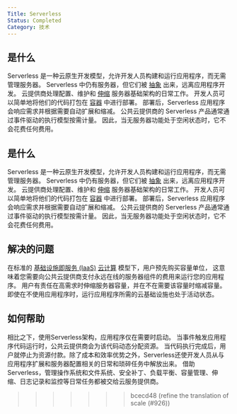 ```yaml
---
Title: Serverless
Status: Completed
Category: 技术
---
```


## 是什么

Serverless 是一种云原生开发模型，允许开发人员构建和运行应用程序，而无需管理服务器。
Serverless 中仍有服务器，但它们被 [抽象](/zh-cn/abstraction/) 出来，远离应用程序开发。
云提供商处理配置、维护和 [伸缩](/zh-cn/scalability/) 服务器基础架构的日常工作。
开发人员可以简单地将他们的代码打包在 [容器](/zh-cn/container/) 中进行部署。
部署后，Serverless 应用程序会响应需求并根据需要自动扩展和缩减。
公共云提供商的 Serverless 产品通常通过事件驱动的执行模型按需计量。
因此，当无服务器功能处于空闲状态时，它不会花费任何费用。

## 是什么

Serverless 是一种云原生开发模型，允许开发人员构建和运行应用程序，而无需管理服务器。
Serverless 中仍有服务器，但它们被 [抽象](/zh-cn/abstraction/) 出来，远离应用程序开发。
云提供商处理配置、维护和 [伸缩](/zh-cn/scalability/) 服务器基础架构的日常工作。
开发人员可以简单地将他们的代码打包在 [容器](/zh-cn/container/) 中进行部署。
部署后，Serverless 应用程序会响应需求并根据需要自动扩展和缩减。
公共云提供商的 Serverless 产品通常通过事件驱动的执行模型按需计量。
因此，当无服务器功能处于空闲状态时，它不会花费任何费用。

## 解决的问题

在标准的 [基础设施即服务 (IaaS)](/zh-cn/infrastructure-as-a-service/) [云计算](/zh-cn/cloud-computing/) 模型下，用户预先购买容量单位，
这意味着您需要向公共云提供商支付永远在线的服务器组件的费用来运行您的应用程序。
用户有责任在高需求时伸缩服务器容量，并在不在需要该容量时缩减容量。
即使在不使用应用程序时，运行应用程序所需的云基础设施也处于活动状态。

## 如何帮助
相比之下，使用Serverless架构，应用程序仅在需要时启动。 当事件触发应用程序代码运行时，公共云提供商会为该代码动态分配资源。 当代码执行完成后，用户就停止为资源付款。除了成本和效率优势之外，Serverless还使开发人员从与应用程序扩展和服务器配置相关的日常和琐碎任务中解放出来。 借助Serverless，管理操作系统和文件系统、安全补丁、负载平衡、容量管理、伸缩、日志记录和监控等日常任务都被交给云服务提供商。
>>>>>>> bcecd48 (refine the translation of scale (#926))

